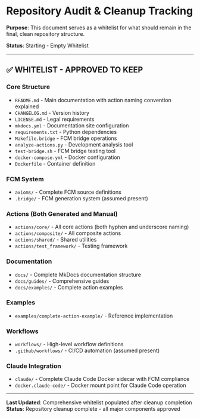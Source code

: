 # Repository Audit & Cleanup Tracking

**Purpose**: This document serves as a whitelist for what should remain in the final, clean repository structure.

**Status**: Starting - Empty Whitelist

---

## ✅ WHITELIST - APPROVED TO KEEP

### Core Structure
- `README.md` - Main documentation with action naming convention explained
- `CHANGELOG.md` - Version history
- `LICENSE.md` - Legal requirements
- `mkdocs.yml` - Documentation site configuration
- `requirements.txt` - Python dependencies
- `Makefile.bridge` - FCM bridge operations
- `analyze-actions.py` - Development analysis tool
- `test-bridge.sh` - FCM bridge testing tool
- `docker-compose.yml` - Docker configuration
- `Dockerfile` - Container definition

### FCM System
- `axioms/` - Complete FCM source definitions
- `.bridge/` - FCM generation system (assumed present)

### Actions (Both Generated and Manual)
- `actions/core/` - All core actions (both hyphen and underscore naming)
- `actions/composite/` - All composite actions
- `actions/shared/` - Shared utilities
- `actions/test_framework/` - Testing framework

### Documentation
- `docs/` - Complete MkDocs documentation structure
- `docs/guides/` - Comprehensive guides
- `docs/examples/` - Complete action examples

### Examples
- `examples/complete-action-example/` - Reference implementation

### Workflows
- `workflows/` - High-level workflow definitions
- `.github/workflows/` - CI/CD automation (assumed present)

### Claude Integration
- `claude/` - Complete Claude Code Docker sidecar with FCM compliance
- `docker.claude-code/` - Docker mount point for Claude Code operation

---

**Last Updated**: Comprehensive whitelist populated after cleanup completion  
**Status**: Repository cleanup complete - all major components approved